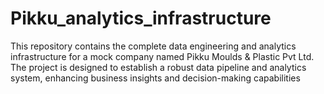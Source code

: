 # Pikku_analytics_infrastructure
This repository contains the complete data engineering and analytics infrastructure for a mock company named Pikku Moulds &amp; Plastic Pvt Ltd. The project is designed to establish a robust data pipeline and analytics system, enhancing business insights and decision-making capabilities
